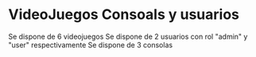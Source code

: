 # VideoJuegos Consoals y usuarios

Se dispone de 6 videojuegos
Se dispone de 2 usuarios con rol "admin" y "user" respectivamente
Se dispone de 3 consolas
